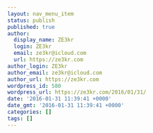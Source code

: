 ```yaml
---
layout: nav_menu_item
status: publish
published: true
author:
  display_name: ZE3kr
  login: ZE3kr
  email: ze3kr@icloud.com
  url: https://ze3kr.com
author_login: ZE3kr
author_email: ze3kr@icloud.com
author_url: https://ze3kr.com
wordpress_id: 580
wordpress_url: https://ze3kr.com/2016/01/31/
date: '2016-01-31 11:39:41 +0000'
date_gmt: '2016-01-31 11:39:41 +0000'
categories: []
tags: []
---
```


